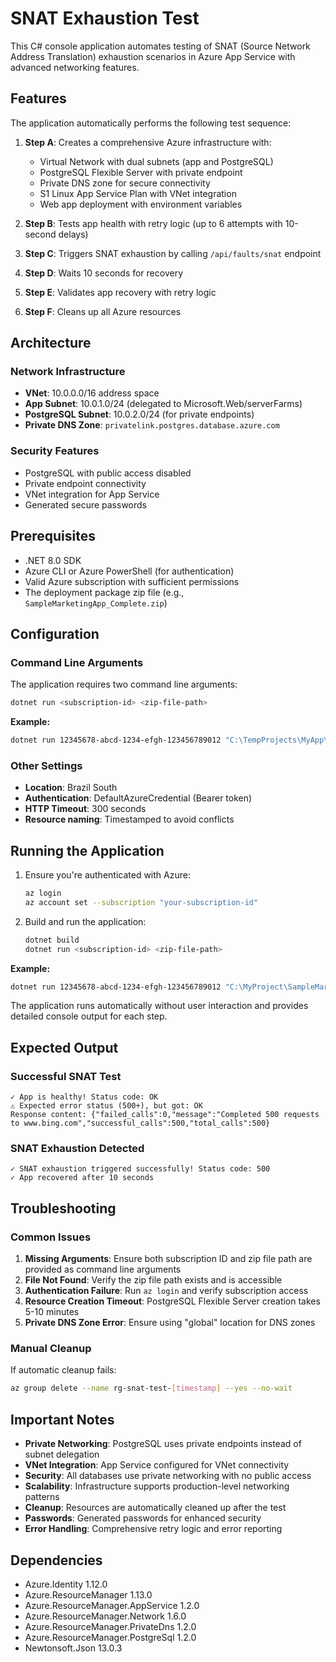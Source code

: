 # SNAT Exhaustion Test

This C# console application automates testing of SNAT (Source Network Address Translation) exhaustion scenarios in Azure App Service with advanced networking features.

## Features

The application automatically performs the following test sequence:

1. **Step A**: Creates a comprehensive Azure infrastructure with:
   - Virtual Network with dual subnets (app and PostgreSQL)
   - PostgreSQL Flexible Server with private endpoint
   - Private DNS zone for secure connectivity
   - S1 Linux App Service Plan with VNet integration
   - Web app deployment with environment variables

2. **Step B**: Tests app health with retry logic (up to 6 attempts with 10-second delays)

3. **Step C**: Triggers SNAT exhaustion by calling `/api/faults/snat` endpoint

4. **Step D**: Waits 10 seconds for recovery

5. **Step E**: Validates app recovery with retry logic

6. **Step F**: Cleans up all Azure resources

## Architecture

### Network Infrastructure
- **VNet**: 10.0.0.0/16 address space
- **App Subnet**: 10.0.1.0/24 (delegated to Microsoft.Web/serverFarms)
- **PostgreSQL Subnet**: 10.0.2.0/24 (for private endpoints)
- **Private DNS Zone**: `privatelink.postgres.database.azure.com`

### Security Features
- PostgreSQL with public access disabled
- Private endpoint connectivity
- VNet integration for App Service
- Generated secure passwords

## Prerequisites

- .NET 8.0 SDK
- Azure CLI or Azure PowerShell (for authentication)
- Valid Azure subscription with sufficient permissions
- The deployment package zip file (e.g., `SampleMarketingApp_Complete.zip`)

## Configuration

### Command Line Arguments
The application requires two command line arguments:
```bash
dotnet run <subscription-id> <zip-file-path>
```

**Example:**
```bash
dotnet run 12345678-abcd-1234-efgh-123456789012 "C:\TempProjects\MyApp\SampleMarketingApp_Complete.zip"
```

### Other Settings
- **Location**: Brazil South
- **Authentication**: DefaultAzureCredential (Bearer token)
- **HTTP Timeout**: 300 seconds
- **Resource naming**: Timestamped to avoid conflicts

## Running the Application

1. Ensure you're authenticated with Azure:
   ```bash
   az login
   az account set --subscription "your-subscription-id"
   ```

2. Build and run the application:
   ```bash
   dotnet build
   dotnet run <subscription-id> <zip-file-path>
   ```

**Example:**
```bash
dotnet run 12345678-abcd-1234-efgh-123456789012 "C:\MyProject\SampleMarketingApp_Complete.zip"
```

The application runs automatically without user interaction and provides detailed console output for each step.

## Expected Output

### Successful SNAT Test
```
✓ App is healthy! Status code: OK
⚠ Expected error status (500+), but got: OK
Response content: {"failed_calls":0,"message":"Completed 500 requests to www.bing.com","successful_calls":500,"total_calls":500}
```

### SNAT Exhaustion Detected
```
✓ SNAT exhaustion triggered successfully! Status code: 500
✓ App recovered after 10 seconds
```

## Troubleshooting

### Common Issues
1. **Missing Arguments**: Ensure both subscription ID and zip file path are provided as command line arguments
2. **File Not Found**: Verify the zip file path exists and is accessible
3. **Authentication Failure**: Run `az login` and verify subscription access
4. **Resource Creation Timeout**: PostgreSQL Flexible Server creation takes 5-10 minutes
5. **Private DNS Zone Error**: Ensure using "global" location for DNS zones

### Manual Cleanup
If automatic cleanup fails:
```bash
az group delete --name rg-snat-test-[timestamp] --yes --no-wait
```

## Important Notes

- **Private Networking**: PostgreSQL uses private endpoints instead of subnet delegation
- **VNet Integration**: App Service configured for VNet connectivity
- **Security**: All databases use private networking with no public access
- **Scalability**: Infrastructure supports production-level networking patterns
- **Cleanup**: Resources are automatically cleaned up after the test
- **Passwords**: Generated passwords for enhanced security
- **Error Handling**: Comprehensive retry logic and error reporting

## Dependencies

- Azure.Identity 1.12.0
- Azure.ResourceManager 1.13.0
- Azure.ResourceManager.AppService 1.2.0
- Azure.ResourceManager.Network 1.6.0
- Azure.ResourceManager.PrivateDns 1.2.0
- Azure.ResourceManager.PostgreSql 1.2.0
- Newtonsoft.Json 13.0.3
